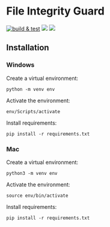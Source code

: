 # File Integrity Guard

[![build & test](https://github.com/jryantz/file-integrity-guard/actions/workflows/python-app.yml/badge.svg)](https://github.com/jryantz/file-integrity-guard/actions/workflows/python-app.yml)
[![](https://img.shields.io/github/repo-size/jryantz/file-integrity-guard)](https://github.com/jryantz/file-integrity-guard)
[![](https://img.shields.io/github/license/jryantz/file-integrity-guard)](https://github.com/jryantz/file-integrity-guard/blob/main/LICENSE)

## Installation

### Windows

Create a virtual environment:

```
python -m venv env
```

Activate the environment:

```
env/Scripts/activate
```

Install requirements:

```
pip install -r requirements.txt
```

### Mac

Create a virtual environment:

```
python3 -m venv env
```

Activate the environment:

```
source env/bin/activate
```

Install requirements:

```
pip install -r requirements.txt
```

